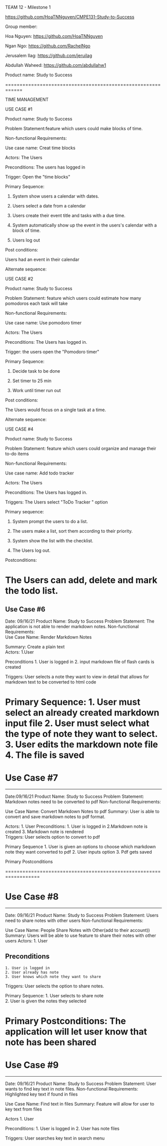 TEAM 12 - Milestone 1 


https://github.com/HoaTNNguyen/CMPE131-Study-to-Success

Group member:

Hoa Nguyen: https://github.com/HoaTNNguyen

Ngan Ngo: https://github.com/RachelNgo

Jerusalem Ilag: https://github.com/jeruilag

Abdullah Waheed: https://github.com/abdullahw1

Product name: Study to Success


============================================================


TIME MANAGEMENT

USE CASE #1

Product name: Study to Success

Problem Statement:feature which users could make blocks of time.

Non-functional Requirements:

Use case name: Creat time blocks

Actors: The Users

Preconditions: The users has logged in

Trigger: Open the "time blocks"

Primary Sequence: 

  1. System show users a calendar with dates.

  2. Users select a date from a calendar

  3. Users create their event title and tasks with a due time.

  4. System automatically show up the event in the users's calendar with a block of time.

  5. Users log out

Post conditions:

Users had an event in their calendar

Alternate sequence:


USE CASE #2 

Product name: Study to Success

Problem Statement: feature which users could estimate how many pomodoros each task will take

Non-functional Requirements:

Use case name: Use pomodoro timer

Actors: The Users

Preconditions: The Users has logged in. 

Trigger: the users open the "Pomodoro timer"

Primary Sequence:
  
  1. Decide task to be done
  
  2. Set timer to 25 min 
  
  3. Work until timer run out

Post conditions:

The Users would focus on a single task at a time.

Alternate sequence:

USE CASE #4

Product name: Study to Success

Problem Statement: feature which users could organize and manage their to-do items 

Non-functional Requirements:

Use case name: Add todo tracker

Actors: The Users

Preconditions: The Users has logged in.

Triggers: The Users select "ToDo Tracker " option

Primary sequence:

 1. System prompt the users to do a list.

 2. The users make a list, sort them according to their priority.

 3. System show the list with the checklist.

 4. The Users log out.

Postconditions:

The Users can add, delete and mark the todo list.
==================================================================================

Use Case #6 
---------------------------------------------------------------------------------------------------------------------
Date: 09/16/21
Product Name: Study to Success
Problem Statement: The application is not able to render markdown notes. Non-functional Requirements:  
Use Case Name: Render Markdown Notes
 
Summary: Create a plain text  
Actors:
	1.User
 
Preconditions
	1. User is logged in
	2. input markdown file of flash cards is created

Triggers: User selects a note they want to view in detail that allows for markdown text to be converted to html code
 
 
Primary Sequence:
	1. User must select an already created markdown input file 
	2. User must select what the type of note they want to select.
	3. User edits the markdown note file 
	4. The file is saved
==================================================================
# Use Case #7
---------------------------------------------------------------------------------------------------------------------
Date:09/16/21
Product Name: Study to Success
Problem Statement: Markdown notes need to be converted to pdf
Non-functional Requirements:
 
Use Case Name: Convert Markdown Notes to pdf
Summary: User is able to convert and save markdown notes to pdf format. 
 
Actors:
	1. User
Preconditions:
	1. User is logged in
	2.Markdown note is created
	3. Markdown note is rendered  
Triggers: User selects option to convert to pdf
 
Primary Sequence
	1. User is given an options to choose which markdown note they want converted to pdf
	2. User inputs option
	3. Pdf gets saved
 
Primary Postconditions
 
==================================================================
# Use Case #8
---------------------------------------------------------------------------------------------------------------------
Date: 09/16/21
Product Name: Study to Success
Problem Statement: Users need to share notes with other users
Non-functional Requirements:
 
Use Case Name: People Share Notes with Other(add to their account))
Summary: Users will be able to use feature to share their notes with other users 
Actors:
	1. User

## Preconditions
	1. User is logged in
	2. User already has note
	3. User knows which note they want to share 
 
Triggers: User selects the option to share notes. 
 
Primary Sequence:
	1. User selects to share note  
	2. User is given the notes they selected
 
Primary Postconditions: The application will let user know that note has been shared
==================================================================
# Use Case #9
---------------------------------------------------------------------------------------------------------------------
Date: 09/16/21
Product Name: Study to Success
Problem Statement: User wants to find key text in note files. 
Non-functional Requirements: Highlighted key text if found in files
 
Use Case Name: Find text in files
Summary: Feature will allow for user to key text from files
 
Actors
	1. User
 
Preconditions:
	1. User is logged in
	2. User has note files 
 
 Triggers: User searches key text in search menu
 

